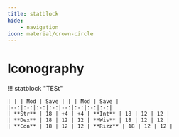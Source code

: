 ```yaml
---
title: statblock
hide:
    - navigation
icon: material/crown-circle
---
```


# Iconography

!!! statblock "TESt"

    | | | Mod | Save | | | Mod | Save |
    |--:|:-:|:-:|:-:|--:|:-:|:-:|:-:|
    | **Str** | 18 | +4 | +4 | **Int** | 18 | 12 | 12 |
    | **Dex** | 18 | 12 | 12 | **Wis** | 18 | 12 | 12 |
    | **Con** | 18 | 12 | 12 | **Rizz** | 18 | 12 | 12 |